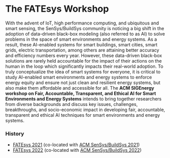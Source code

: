 # The FATEsys Workshop

With the advent of IoT, high performance computing, and ubiquitous and smart sensing, the SenSys/BuildSys community is noticing a big shift in the adoption of data-driven black-box modeling (also referred to as AI) to solve problems in the space of smart environments and energy systems. As a result, these AI-enabled systems for smart buildings, smart cities, smart grids, electric transportation, among others are attaining better accuracy and efficiency numbers every year. However, these data-driven black-box solutions are rarely held accountable for the impact of their actions on the human in the loop which significantly impacts their real-world adoption. To truly conceptualize the idea of smart systems for everyone, it is critical to study AI-enabled smart environments and energy systems to enforce energy equity and ensure not just clean and resilient energy systems, but also make them affordable and accessible for all. The **ACM SIGEnergy workshop on Fair, Accountable, Transparent, and Ethical AI for Smart Environments and Energy Systems** intends to bring together researchers from diverse backgrounds and discuss key issues, challenges, breakthroughs, and socio-economic impact in developing fair, accountable, transparent and ethical AI techniques for smart environments and energy systems.

### History
 - [FATEsys 2021](https://fatesys.github.io/2021/) (co-located with [ACM SenSys/BuildSys 2021](https://buildsys.acm.org/2021/))
 - [FATEsys 2022](https://fatesys.github.io/2022/) (co-located with [ACM SenSys/BuildSys 2022](https://buildsys.acm.org/2022/))
